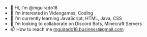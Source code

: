 - 👋 Hi, I’m @mguirado18
- 👀 I’m interested in Videogames, Coding
- 🌱 I’m currently learning JavaScript, HTML, Java, CSS
- 💞️ I’m looking to collaborate on Discord Bots, Minecraft Servers
- 📫 How to reach me mguirado18.business@gmail.com

<!---
mguirado18/mguirado18 is a ✨ special ✨ repository because its `README.md` (this file) appears on your GitHub profile.
You can click the Preview link to take a look at your changes.
--->

